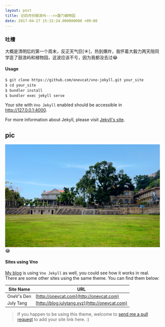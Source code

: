 ```yaml
---
layout: post
title: 记四月份鼓浪屿--->>厦门植物园
date: 2017-04-27 15:32:24.000000000 +09:00
---
```


### 吐槽

 大概是清明后的第一个周末，反正天气巨[:sunny:]，热到爆炸，我怀着大毅力两天陪同学逛了鼓浪屿和植物园，这波应该不亏，因为我都没去过:joy:

#### Usage

```bash
$ git clone https://github.com/onevcat/vno-jekyll.git your_site
$ cd your_site
$ bundler install
$ bundler exec jekyll serve
```

Your site with `Vno Jekyll` enabled should be accessible in http://127.0.0.1:4000.

For more information about Jekyll, please visit [Jekyll's site](http://jekyllrb.com).

## pic

![markdown logo](/image/IMG_1146.JPG "markdown 图标1")
:joy:
#### Sites using Vno

[My blog](http://onevcat.com) is using `Vno Jekyll` as well, you could see how it works in real. There are some other sites using the same theme. You can find them below:

| Site Name    | URL                                                |
| ------------ | ---------------------------------------------------|
| OneV's Den   | [http://onevcat.com](http://onevcat.com)           |
| July Tang    | [http://blog.julytang.xyz](http://onevcat.com)     |

> If you happen to be using this theme, welcome to [send me a pull request](https://github.com/onevcat/vno-jekyll/pulls) to add your site link here. :)
